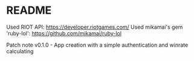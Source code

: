 # README

Used RIOT API: https://developer.riotgames.com/
Used mikamai's gem 'ruby-lol': https://github.com/mikamai/ruby-lol

Patch note
v0.1.0 - App creation with a simple authentication and winrate calculating
